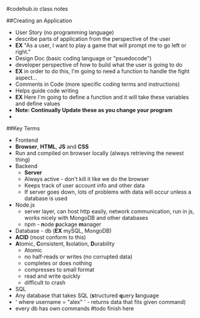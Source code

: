 #codehub.io class notes

##Creating an Application
* User Story (no programming language)
 * describe parts of application from the perspective of the user
 * **EX** "As a user, I want to play a game that will prompt me to go left or right."
* Design Doc  (basic coding language or "psuedocode")
 * developer perspective of how to build what the user is going to do
 * **EX** in order to do this, I'm going to need a function to handle the fight aspect...
* Comments in Code (more specific coding terms and instructions)
 * Helps guide code writing
 * **EX** Here I'm going to define a function and it will take these variables and define values
* **Note: Continually Update these as you change your program**
* 

##Key Terms
* Frontend
 * **Browser**, **HTML**, **JS** and **CSS**
  * Run and compiled on browser locally (always retrieving the newest thing)
* Backend
  * **Server**
   * Always active - don't kill it like we do the browser
   * Keeps track of user account info and other data
   * If server goes down, lots of problems with data will occur unless a database is used
* Node.js
  * server layer, can host http easily, network communication, run in js, works nicely with MongoDB and other databases
  * npm - **n**ode **p**ackage **m**anager
* Database - db (**EX** mySQL, MongoDB)
 * **ACID** (most conform to this)
  * **A**tomic, **C**onsistent, **I**solation, **D**urability
    * Atomic
     * no half-reads or writes (no corrupted data)
     * completes or does nothing
     * compresses to small format
     * read and write quickly
     * difficult to crash
 * SQL
  * Any database that takes SQL (**s**tructured **q**uery **l**anguage
   * ' where username = "alex" ' - returns data that fits given command)
   * every db has own commands
#todo finish here
